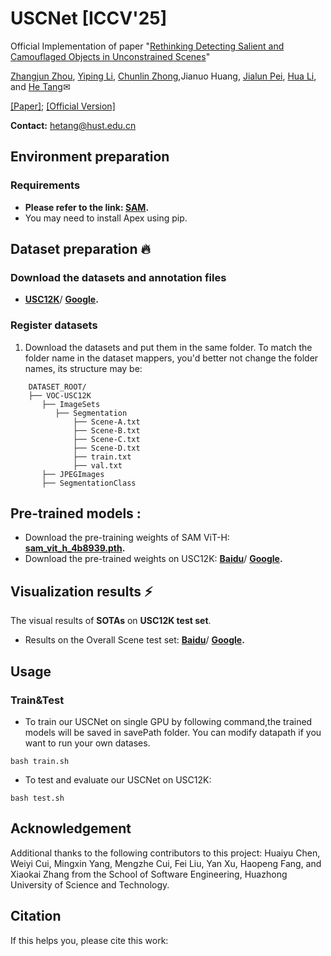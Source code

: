 # USCNet [ICCV'25]


Official Implementation of paper "[Rethinking Detecting Salient and Camouflaged Objects in Unconstrained Scenes](https://dl.acm.org/doi/pdf/10.1145/3581783.3611811)"

[Zhangjun Zhou](https://scholar.google.com/citations?hl=zh-CN&user=lvx5k9cAAAAJ), [Yiping Li](https://scholar.google.com/citations?user=QUHsxCoAAAAJ&hl=en), [Chunlin Zhong](https://scholar.google.com/citations?user=ai328a4AAAAJ&hl=en),Jianuo Huang, [Jialun Pei](https://scholar.google.com/citations?user=1lPivLsAAAAJ&hl=en), [Hua Li](https://scholar.google.com.sg/citations?hl=zh-CN&user=0O2iY34AAAAJ&view_op=list_works&sortby=pubdate), and [He Tang](https://scholar.google.com/citations?hl=en&user=70XLFUsAAAAJ)✉ 

[[Paper]](https://arxiv.org/pdf/2412.10943); [[Official Version]]()

**Contact:** hetang@hust.edu.cn

## Environment preparation

### Requirements
- **Please refer to the link: [SAM](https://github.com/facebookresearch/segment-anything).**
- You may need to install Apex using pip.

## Dataset preparation :fire:

### Download the datasets and annotation files

- **[USC12K](https://pan.baidu.com/s/1JkJlNh0A4NI4_0elMmo5ug?pwd=9999)**/ **[Google](https://drive.google.com/file/d/1MIVCH7sLOzFwrzEDjKs2PSba7UpzLG7I/view?usp=sharing).**


### Register datasets

1. Download the datasets and put them in the same folder. To match the folder name in the dataset mappers, you'd better not change the folder names, its structure may be:

```
    DATASET_ROOT/
    ├── VOC-USC12K
       ├── ImageSets
          ├── Segmentation
              ├── Scene-A.txt
              ├── Scene-B.txt
              ├── Scene-C.txt
              ├── Scene-D.txt
              ├── train.txt
              ├── val.txt
       ├── JPEGImages
       ├── SegmentationClass

```

## Pre-trained models :
- Download the pre-training weights of SAM ViT-H: **[sam_vit_h_4b8939.pth](https://github.com/facebookresearch/segment-anythingv).** 
- Download the pre-trained weights on USC12K: **[Baidu](https://pan.baidu.com/s/1nOe2NNy8jcHLkFqpkwux8A?pwd=9999)**/ **[Google](https://drive.google.com/file/d/1xyuSi-h6qImgLanlty7Bk3e97eWDrDCc/view?usp=sharing).**

## Visualization results &#x26A1;


The visual results of  **SOTAs** on **USC12K test set**.
- Results on the Overall Scene test set: **[Baidu](https://pan.baidu.com/s/1f2W0x7LbR0Ueu3CufT3BLQ?pwd=9999)**/ **[Google](https://drive.google.com/file/d/1S-tz1u5eK7Ehy1gejyoC1ulEZnLiclWX/view?usp=sharing).**

## Usage

### Train&Test
- To train our USCNet on single GPU by following command,the trained models will be saved in savePath folder. You can modify datapath if you want to run your own datases.
```shell
bash train.sh
```
- To test and evaluate our USCNet on USC12K:
```shell
bash test.sh
```


## Acknowledgement

Additional thanks to the following contributors to this project: Huaiyu Chen, Weiyi Cui, Mingxin Yang, Mengzhe Cui, Fei Liu, Yan Xu, Haopeng Fang, and Xiaokai Zhang from the School of Software Engineering, Huazhong University of Science and Technology.

[//]: # (This work is based on:)

[//]: # (- [SAM]&#40;https://github.com/facebookresearch/segment-anything&#41;)

[//]: # ()
[//]: # (Thanks for their great work!)

## Citation

If this helps you, please cite this work:

```

```

